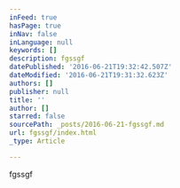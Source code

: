 ```yaml
---
inFeed: true
hasPage: true
inNav: false
inLanguage: null
keywords: []
description: fgssgf
datePublished: '2016-06-21T19:32:42.507Z'
dateModified: '2016-06-21T19:31:32.623Z'
authors: []
publisher: null
title: ''
author: []
starred: false
sourcePath: _posts/2016-06-21-fgssgf.md
url: fgssgf/index.html
_type: Article

---
```

fgssgf